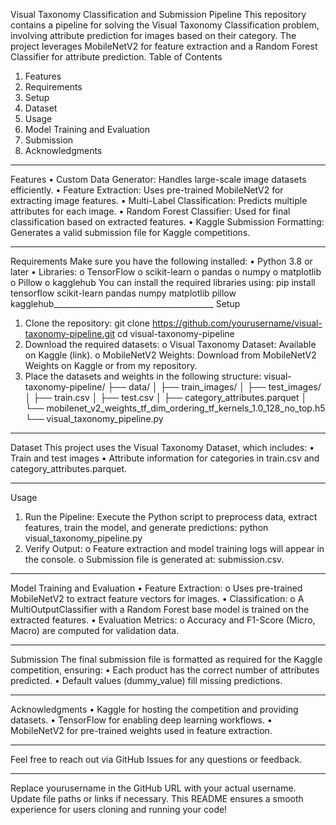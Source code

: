 Visual Taxonomy Classification and Submission Pipeline
This repository contains a pipeline for solving the Visual Taxonomy Classification problem, involving attribute prediction for images based on their category. The project leverages MobileNetV2 for feature extraction and a Random Forest Classifier for attribute prediction.
Table of Contents
1.	Features
2.	Requirements
3.	Setup
4.	Dataset
5.	Usage
6.	Model Training and Evaluation
7.	Submission
8.	Acknowledgments
________________________________________
Features
•	Custom Data Generator: Handles large-scale image datasets efficiently.
•	Feature Extraction: Uses pre-trained MobileNetV2 for extracting image features.
•	Multi-Label Classification: Predicts multiple attributes for each image.
•	Random Forest Classifier: Used for final classification based on extracted features.
•	Kaggle Submission Formatting: Generates a valid submission file for Kaggle competitions.
________________________________________
Requirements
Make sure you have the following installed:
•	Python 3.8 or later
•	Libraries:
o	TensorFlow
o	scikit-learn
o	pandas
o	numpy
o	matplotlib
o	Pillow
o	kagglehub
You can install the required libraries using:
pip install tensorflow scikit-learn pandas numpy matplotlib pillow kagglehub________________________________________
Setup
1.	Clone the repository:
git clone https://github.com/yourusername/visual-taxonomy-pipeline.git
cd visual-taxonomy-pipeline
2.	Download the required datasets:
o	Visual Taxonomy Dataset: Available on Kaggle (link).
o	MobileNetV2 Weights: Download from MobileNetV2 Weights on Kaggle or from my repository.
3.	Place the datasets and weights in the following structure:
visual-taxonomy-pipeline/
├── data/
│   ├── train_images/
│   ├── test_images/
│   ├── train.csv
│   ├── test.csv
│   ├── category_attributes.parquet
│   └── mobilenet_v2_weights_tf_dim_ordering_tf_kernels_1.0_128_no_top.h5
└── visual_taxonomy_pipeline.py
________________________________________
Dataset
This project uses the Visual Taxonomy Dataset, which includes:
•	Train and test images
•	Attribute information for categories in train.csv and category_attributes.parquet.
________________________________________
Usage
1.	Run the Pipeline: Execute the Python script to preprocess data, extract features, train the model, and generate predictions:
python visual_taxonomy_pipeline.py
2.	Verify Output:
o	Feature extraction and model training logs will appear in the console.
o	Submission file is generated at: submission.csv.
________________________________________
Model Training and Evaluation
•	Feature Extraction:
o	Uses pre-trained MobileNetV2 to extract feature vectors for images.
•	Classification:
o	A MultiOutputClassifier with a Random Forest base model is trained on the extracted features.
•	Evaluation Metrics:
o	Accuracy and F1-Score (Micro, Macro) are computed for validation data.
________________________________________
Submission
The final submission file is formatted as required for the Kaggle competition, ensuring:
•	Each product has the correct number of attributes predicted.
•	Default values (dummy_value) fill missing predictions.
________________________________________
Acknowledgments
•	Kaggle for hosting the competition and providing datasets.
•	TensorFlow for enabling deep learning workflows.
•	MobileNetV2 for pre-trained weights used in feature extraction.
________________________________________
Feel free to reach out via GitHub Issues for any questions or feedback.
________________________________________
Replace yourusername in the GitHub URL with your actual username. Update file paths or links if necessary. This README ensures a smooth experience for users cloning and running your code!

